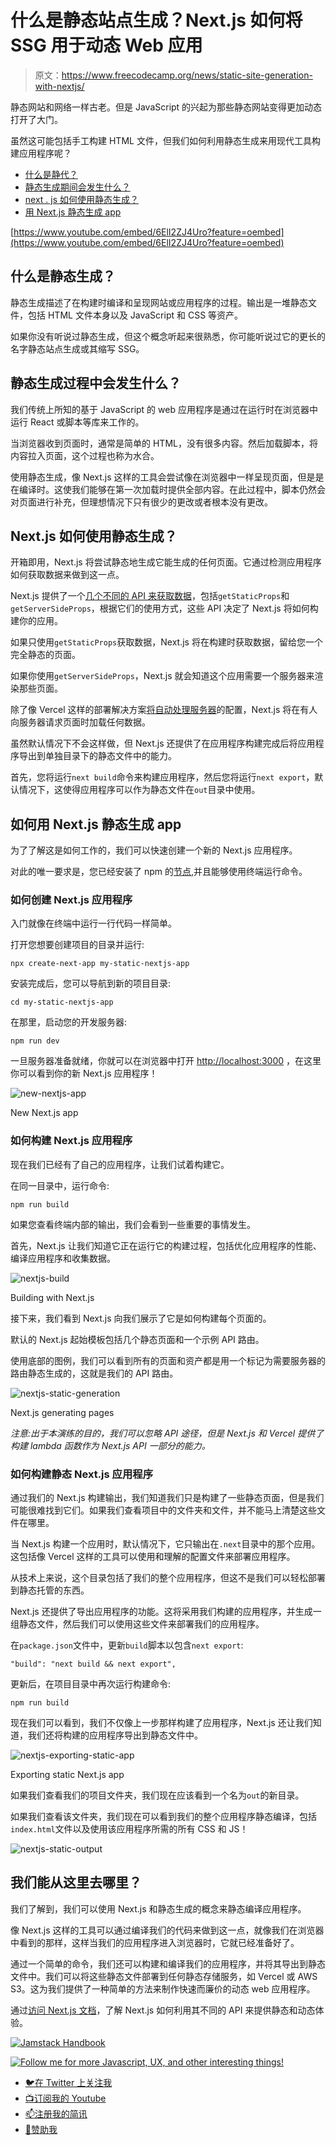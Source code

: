 # 什么是静态站点生成？Next.js 如何将 SSG 用于动态 Web 应用

> 原文：<https://www.freecodecamp.org/news/static-site-generation-with-nextjs/>

静态网站和网络一样古老。但是 JavaScript 的兴起为那些静态网站变得更加动态打开了大门。

虽然这可能包括手工构建 HTML 文件，但我们如何利用静态生成来用现代工具构建应用程序呢？

*   [什么是静代？](#what-is-static-generation)
*   [静态生成期间会发生什么？](#what-happens-during-static-generation)
*   [next . js 如何使用静态生成？](#how-does-next-js-use-static-generation)
*   [用 Next.js 静态生成 app](#statically-generating-an-app-with-next-js)

[https://www.youtube.com/embed/6ElI2ZJ4Uro?feature=oembed](https://www.youtube.com/embed/6ElI2ZJ4Uro?feature=oembed)

## 什么是静态生成？

静态生成描述了在构建时编译和呈现网站或应用程序的过程。输出是一堆静态文件，包括 HTML 文件本身以及 JavaScript 和 CSS 等资产。

如果你没有听说过静态生成，但这个概念听起来很熟悉，你可能听说过它的更长的名字静态站点生成或其缩写 SSG。

## 静态生成过程中会发生什么？

我们传统上所知的基于 JavaScript 的 web 应用程序是通过在运行时在浏览器中运行 React 或脚本等库来工作的。

当浏览器收到页面时，通常是简单的 HTML，没有很多内容。然后加载脚本，将内容拉入页面，这个过程也称为水合。

使用静态生成，像 Next.js 这样的工具会尝试像在浏览器中一样呈现页面，但是是在编译时。这使我们能够在第一次加载时提供全部内容。在此过程中，脚本仍然会对页面进行补充，但理想情况下只有很少的更改或者根本没有更改。

## Next.js 如何使用静态生成？

开箱即用，Next.js 将尝试静态地生成它能生成的任何页面。它通过检测应用程序如何获取数据来做到这一点。

Next.js 提供了一个[几个不同的 API 来获取数据](https://nextjs.org/docs/basic-features/data-fetching)，包括`getStaticProps`和`getServerSideProps`，根据它们的使用方式，这些 API 决定了 Next.js 将如何构建你的应用。

如果只使用`getStaticProps`获取数据，Next.js 将在构建时获取数据，留给您一个完全静态的页面。

如果你使用`getServerSideProps`，Next.js 就会知道这个应用需要一个服务器来渲染那些页面。

除了像 Vercel 这样的部署解决方案[将自动处理服务器](https://vercel.com/solutions/nextjs)的配置，Next.js 将在有人向服务器请求页面时加载任何数据。

虽然默认情况下不会这样做，但 Next.js 还提供了在应用程序构建完成后将应用程序导出到单独目录下的静态文件中的能力。

首先，您将运行`next build`命令来构建应用程序，然后您将运行`next export`，默认情况下，这使得应用程序可以作为静态文件在`out`目录中使用。

## 如何用 Next.js 静态生成 app

为了了解这是如何工作的，我们可以快速创建一个新的 Next.js 应用程序。

对此的唯一要求是，您已经安装了 npm 的[节点](https://nodejs.org/en/),并且能够使用终端运行命令。

### 如何创建 Next.js 应用程序

入门就像在终端中运行一行代码一样简单。

打开您想要创建项目的目录并运行:

```
npx create-next-app my-static-nextjs-app 
```

安装完成后，您可以导航到新的项目目录:

```
cd my-static-nextjs-app 
```

在那里，启动您的开发服务器:

```
npm run dev 
```

一旦服务器准备就绪，你就可以在浏览器中打开 [http://localhost:3000](http://localhost:3000) ，在这里你可以看到你的新 Next.js 应用程序！

![new-nextjs-app](img/2d7a267d06a03988edde398439779c4e.png)

New Next.js app

### 如何构建 Next.js 应用程序

现在我们已经有了自己的应用程序，让我们试着构建它。

在同一目录中，运行命令:

```
npm run build 
```

如果您查看终端内部的输出，我们会看到一些重要的事情发生。

首先，Next.js 让我们知道它正在运行它的构建过程，包括优化应用程序的性能、编译应用程序和收集数据。

![nextjs-build](img/2631a860d0cb8f6f3fccade27d4e4510.png)

Building with Next.js

接下来，我们看到 Next.js 向我们展示了它是如何构建每个页面的。

默认的 Next.js 起始模板包括几个静态页面和一个示例 API 路由。

使用底部的图例，我们可以看到所有的页面和资产都是用一个标记为需要服务器的路由静态生成的，这就是我们的 API 路由。

![nextjs-static-generation](img/ced889f6236d99aeedb4220bf53240c6.png)

Next.js generating pages

*注意:出于本演练的目的，我们可以忽略 API 途径，但是 Next.js 和 Vercel 提供了构建 lambda 函数作为 Next.js API 一部分的能力。*

### 如何构建静态 Next.js 应用程序

通过我们的 Next.js 构建输出，我们知道我们只是构建了一些静态页面，但是我们可能很难找到它们。如果我们查看项目中的文件夹和文件，并不能马上清楚这些文件在哪里。

当 Next.js 构建一个应用时，默认情况下，它只输出在`.next`目录中的那个应用。这包括像 Vercel 这样的工具可以使用和理解的配置文件来部署应用程序。

从技术上来说，这个目录包括了我们的整个应用程序，但这不是我们可以轻松部署到静态托管的东西。

Next.js 还提供了导出应用程序的功能。这将采用我们构建的应用程序，并生成一组静态文件，然后我们可以使用这些文件来部署我们的应用程序。

在`package.json`文件中，更新`build`脚本以包含`next export`:

```
"build": "next build && next export", 
```

更新后，在项目目录中再次运行构建命令:

```
npm run build 
```

现在我们可以看到，我们不仅像上一步那样构建了应用程序，Next.js 还让我们知道，我们还将构建的应用程序导出到静态文件中。

![nextjs-exporting-static-app](img/ae6ce8cf1fd361c576fdedda94eeb53f.png)

Exporting static Next.js app

如果我们查看我们的项目文件夹，我们现在应该看到一个名为`out`的新目录。

如果我们查看该文件夹，我们现在可以看到我们的整个应用程序静态编译，包括`index.html`文件以及使用该应用程序所需的所有 CSS 和 JS！

![nextjs-static-output](img/469fd433ecb059b7ced33967621a8af3.png)

## 我们能从这里去哪里？

我们了解到，我们可以使用 Next.js 和静态生成的概念来静态编译应用程序。

像 Next.js 这样的工具可以通过编译我们的代码来做到这一点，就像我们在浏览器中看到的那样，这样当我们的应用程序进入浏览器时，它就已经准备好了。

通过一个简单的命令，我们还可以构建和编译我们的应用程序，并将其导出到静态文件中。我们可以将这些静态文件部署到任何静态存储服务，如 Vercel 或 AWS S3。这为我们提供了一种简单的方法来制作快速而廉价的动态 web 应用程序。

通过[访问 Next.js 文档](https://nextjs.org/docs/basic-features/data-fetching)，了解 Next.js 如何利用其不同的 API 来提供静态和动态体验。

[![Jamstack Handbook](img/011d4f9c099f2b965ee47cdb9a2b6bac.png)](https://jamstackhandbook.com/)

[![Follow me for more Javascript, UX, and other interesting things!](img/1c93a38209f03fa2ee013e5b17071f07.png)](https://twitter.com/colbyfayock)

*   [🐦在 Twitter 上关注我](https://twitter.com/colbyfayock)
*   [📺订阅我的 Youtube](https://youtube.com/colbyfayock)
*   [📫注册我的简讯](https://www.colbyfayock.com/newsletter/)
*   [💝赞助我](https://github.com/sponsors/colbyfayock)
